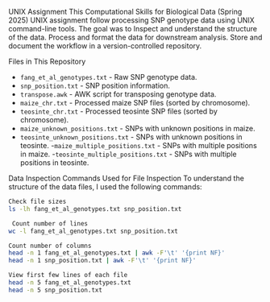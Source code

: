 UNIX Assignment
This Computational Skills for Biological Data (Spring 2025) UNIX assignment follow processing SNP genotype data using UNIX command-line tools. The goal was to
Inspect and understand the structure of the data.
Process and format the data for downstream analysis.
Store and document the workflow in a version-controlled repository.

Files in This Repository
- `fang_et_al_genotypes.txt` - Raw SNP genotype data.
- `snp_position.txt` - SNP position information.
- `transpose.awk` - AWK script for transposing genotype data.
- `maize_chr.txt` - Processed maize SNP files (sorted by chromosome).
- `teosinte_chr.txt` - Processed teosinte SNP files (sorted by chromosome).
- `maize_unknown_positions.txt` - SNPs with unknown positions in maize.
- `teosinte_unknown_positions.txt` - SNPs with unknown positions in teosinte.
-`maize_multiple_positions.txt` - SNPs with multiple positions in maize.
-`teosinte_multiple_positions.txt` - SNPs with multiple positions in teosinte.

Data Inspection Commands Used for File Inspection
To understand the structure of the data files, I used the following commands:

```bash
Check file sizes
ls -lh fang_et_al_genotypes.txt snp_position.txt

 Count number of lines
wc -l fang_et_al_genotypes.txt snp_position.txt

Count number of columns
head -n 1 fang_et_al_genotypes.txt | awk -F'\t' '{print NF}'
head -n 1 snp_position.txt | awk -F'\t' '{print NF}'

View first few lines of each file
head -n 5 fang_et_al_genotypes.txt
head -n 5 snp_position.txt
